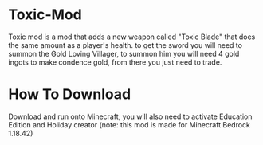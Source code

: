 # Toxic-Mod
Toxic mod is a mod that adds a new weapon called "Toxic Blade" that does the same amount as a player's health.
to get the sword you will need to summon the Gold Loving Villager, to summon him you will need 4 gold ingots to make condence gold, from there you just need to trade.

# How To Download
Download and run onto Minecraft, you will also need to activate Education Edition and Holiday creator (note: this mod is made for Minecraft Bedrock 1.18.42)
